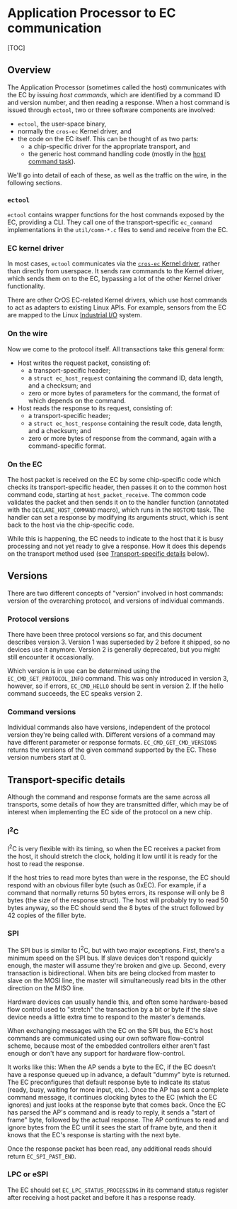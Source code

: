 # Application Processor to EC communication

[TOC]

## Overview

The Application Processor (sometimes called the host) communicates with the EC
by issuing *host commands*, which are identified by a command ID and version
number, and then reading a response. When a host command is issued through
`ectool`, two or three software components are involved:

* `ectool`, the user-space binary,
* normally the `cros-ec` Kernel driver, and
* the code on the EC itself. This can be thought of as two parts:
  * a chip-specific driver for the appropriate transport, and
  * the generic host command handling code (mostly in the [host command task]).

We'll go into detail of each of these, as well as the traffic on the wire, in
the following sections.

### `ectool`

`ectool` contains wrapper functions for the host commands exposed by the EC,
providing a CLI. They call one of the transport-specific `ec_command`
implementations in the `util/comm-*.c` files to send and receive from the EC.

### EC kernel driver

In most cases, `ectool` communicates via the [`cros-ec` Kernel driver], rather
than directly from userspace. It sends raw commands to the Kernel driver, which
sends them on to the EC, bypassing a lot of the other Kernel driver
functionality.

There are other CrOS EC-related Kernel drivers, which use host commands to act
as adapters to existing Linux APIs. For example, sensors from the EC are mapped
to the Linux [Industrial I/O] system.

### On the wire

Now we come to the protocol itself. All transactions take this general form:

* Host writes the request packet, consisting of:
  * a transport-specific header;
  * a `struct ec_host_request` containing the command ID, data length, and a
    checksum; and
  * zero or more bytes of parameters for the command, the format of which
    depends on the command.
* Host reads the response to its request, consisting of:
  * a transport-specific header;
  * a `struct ec_host_response` containing the result code, data length, and a
    checksum; and
  * zero or more bytes of response from the command, again with a
    command-specific format.

### On the EC

The host packet is received on the EC by some chip-specific code which checks
its transport-specific header, then passes it on to the common host command code,
starting at `host_packet_receive`. The common code validates the packet and
then sends it on to the handler function (annotated with the
`DECLARE_HOST_COMMAND` macro), which runs in the `HOSTCMD` task. The handler can
set a response by modifying its arguments struct, which is sent back to the host
via the chip-specific code.

While this is happening, the EC needs to indicate to the host that it is busy
processing and not yet ready to give a response. How it does this depends on the
transport method used (see [Transport-specific details] below).

## Versions

There are two different concepts of "version" involved in host commands: version
of the overarching protocol, and versions of individual commands.

### Protocol versions

There have been three protocol versions so far, and this document describes
version 3. Version 1 was superseded by 2 before it shipped, so no devices use
it anymore. Version 2 is generally deprecated, but you might still encounter it
occasionally.

Which version is in use can be determined using the `EC_CMD_GET_PROTOCOL_INFO`
command. This was only introduced in version 3, however, so if errors,
`EC_CMD_HELLO` should be sent in version 2. If the hello command succeeds, the
EC speaks version 2.

### Command versions

Individual commands also have versions, independent of the protocol version
they're being called with. Different versions of a command may have different
parameter or response formats. `EC_CMD_GET_CMD_VERSIONS` returns the versions of
the given command supported by the EC. These version numbers start at 0.

## Transport-specific details

Although the command and response formats are the same across all transports,
some details of how they are transmitted differ, which may be of interest when
implementing the EC side of the protocol on a new chip.

### I<sup>2</sup>C

I<sup>2</sup>C is very flexible with its timing, so when the EC receives a
packet from the host, it should stretch the clock, holding it low until it is
ready for the host to read the response.

If the host tries to read more bytes than were in the response, the EC should
respond with an obvious filler byte (such as 0xEC). For example, if a command
that normally returns 50 bytes errors, its response will only be 8 bytes (the
size of the response struct). The host will probably try to read 50 bytes
anyway, so the EC should send the 8 bytes of the struct followed by 42 copies of
the filler byte.

### SPI

The SPI bus is similar to I<sup>2</sup>C, but with two major exceptions. First,
there's a minimum speed on the SPI bus. If slave devices don't respond quickly
enough, the master will assume they're broken and give up. Second, every
transaction is bidirectional. When bits are being clocked from master to slave
on the MOSI line, the master will simultaneously read bits in the other
direction on the MISO line.

Hardware devices can usually handle this, and often some hardware-based flow
control used to "stretch" the transaction by a bit or byte if the slave device
needs a little extra time to respond to the master's demands.

When exchanging messages with the EC on the SPI bus, the EC's host commands are
communicated using our own software flow-control scheme, because most of the
embedded controllers either aren't fast enough or don't have any support for
hardware flow-control.

It works like this: When the AP sends a byte to the EC, if the EC doesn't have a
response queued up in advance, a default "dummy" byte is returned. The EC
preconfigures that default response byte to indicate its status (ready, busy,
waiting for more input, etc.). Once the AP has sent a complete command message,
it continues clocking bytes to the EC (which the EC ignores) and just looks at
the response byte that comes back. Once the EC has parsed the AP's command and
is ready to reply, it sends a "start of frame" byte, followed by the actual
response. The AP continues to read and ignore bytes from the EC until it sees
the start of frame byte, and then it knows that the EC's response is starting
with the next byte.

Once the response packet has been read, any additional reads should return
`EC_SPI_PAST_END`.

### LPC or eSPI

The EC should set `EC_LPC_STATUS_PROCESSING` in its command status register
after receiving a host packet and before it has a response ready.


[`cros-ec` Kernel driver]: https://chromium.googlesource.com/chromiumos/third_party/kernel/+/refs/heads/chromeos-4.19/drivers/mfd/cros_ec_dev.c
[Industrial I/O]: https://www.kernel.org/doc/html/v4.14/driver-api/iio/index.html
[host command task]: https://chromium.googlesource.com/chromiumos/platform/ec/+/refs/heads/main/common/host_command.c
[Transport-specific details]: #Transport_specific-details
